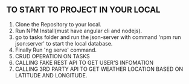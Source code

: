 
## TO START TO PROJECT IN YOUR LOCAL
1. Clone the Repository to your local.
2. Run NPM Install(must have angular cli and nodejs).
3. go to tasks folder and run the json-server with command 'npm run json:server' to start the local database.
4. Finally Run 'ng serve' command.
5. CRUD OPERATION ON TASKS
6. CALLING FAKE REST API TO GET USER'S INFOMATION
7. CALLING 3RD PARTY API TO GET WEATHER LOCATION BASED ON LATITUDE AND LONGITUDE.